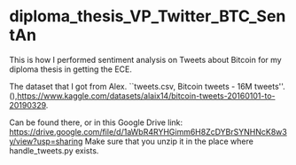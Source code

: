 # diploma_thesis_VP_Twitter_BTC_SentAn
This is how I performed sentiment analysis on Tweets about Bitcoin for my diploma thesis in getting the ECE.

The dataset that I got from Alex. ``tweets.csv, Bitcoin tweets - 16M tweets''. (),https://www.kaggle.com/datasets/alaix14/bitcoin-tweets-20160101-to-20190329.

Can be found there, or in this Google Drive link: https://drive.google.com/file/d/1aWbR4RYHGimm6H8ZcDYBrSYNHNcK8w3y/view?usp=sharing
 Μake sure that you unzip it in the place where handle_tweets.py exists.



